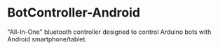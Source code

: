 # BotController-Android
"All-In-One" bluetooth controller designed to control Arduino bots with Android smartphone/tablet.
